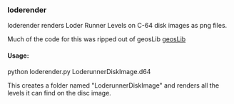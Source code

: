 ### loderender



loderender renders Loder Runner Levels on C-64 disk images as png files.

Much of the code for this was ripped out of geosLib [geosLib](https://github.com/karstenw/geosLib)

#### Usage:

python loderender.py LoderunnerDiskImage.d64


This creates a folder named "LoderunnerDiskImage" and renders all the levels it can find on the disc image.

